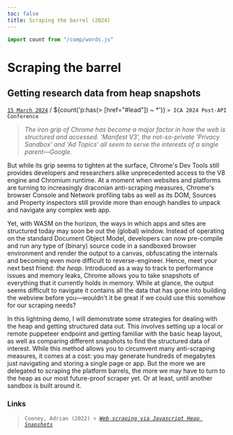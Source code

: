 ```yaml
---
toc: false
title: Scraping the barrel (2024)
---
```


```js
import count from "/comp/words.js"
```

# Scraping the barrel
## Getting research data from heap snapshots [](#post)
[`15 March 2024`](#lead) / ${count('p:has(> [href="#lead"]) ~ *')} `> ICA 2024 Post-API Conference`

> *The iron grip of Chrome has become a major factor in how the web is structured and accessed. 
> 'Manifest V3', the not-so-private 'Privacy Sandbox' and 'Ad Topics' all seem to serve the interests of a single parent—Google.*

But while its grip seems to tighten at the surface, Chrome's Dev Tools still provides developers and researchers alike unprecedented access to the V8 engine and Chromium runtime. 
At a moment when websites and platforms are turning to increasingly draconian anti-scraping measures, Chrome's browser Console and Network profiling tabs as well as its DOM, Sources and Property inspectors still provide more than enough handles to unpack and navigate any complex web app.

Yet, with WASM on the horizon, the ways in which apps and sites are structured today may soon be out the (global) window. 
Instead of operating on the standard Document Object Model, developers can now pre-compile and run any type of (binary) source code in a sandboxed browser environment and render the output to a canvas, obfuscating the internals and becoming even more difficult to reverse-engineer. 
Hence, meet your next best friend: *the heap*. Introduced as a way to track to performance issues and memory leaks, Chrome allows you to take snapshots of everything that it currently holds in memory. 
While at glance, the output seems difficult to navigate it contains all the data that has gone into building the webview before you—wouldn't it be great if we could use this somehow for our scraping needs?

In this lightning demo, I will demonstrate some strategies for dealing with the heap and getting structured data out. 
This involves setting up a local or remote puppeteer endpoint and getting familiar with the basic heap layout, as well as comparing different snapshots to find the structured data of interest. 
While this method allows you to circumvent many anti-scraping measures, it comes at a cost: you may generate hundreds of megabytes just navigating and storing a single page or app. 
But the more we are delegated to scraping the platform barrels, the more we may have to turn to the heap as our most future-proof scraper yet. Or at least, until another sandbox is built around it.

### Links
> `Cooney, Adrian (2022) > `[*`Web scraping via Javascript Heap Snapshots`*](https://www.adriancooney.ie/blog/web-scraping-via-javascript-heap-snapshots)
